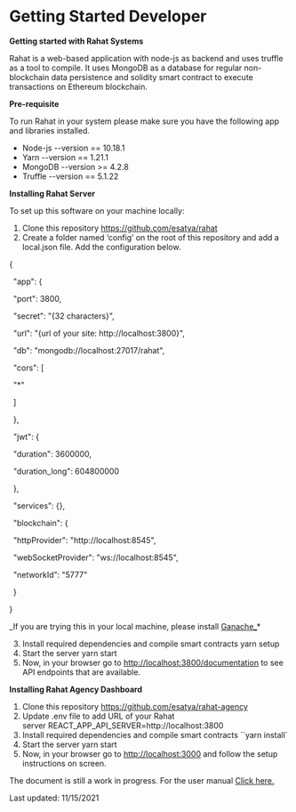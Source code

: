 ﻿---
id: getting-started-developer
---

# Getting Started Developer

**Getting started with Rahat Systems**

Rahat is a web-based application with node-js as backend and uses truffle as a tool to compile. It uses MongoDB as a database for regular non-blockchain data persistence and solidity smart contract to execute transactions on Ethereum blockchain.

**Pre-requisite**

To run Rahat in your system please make sure you have the following app and libraries installed.

- Node-js --version == 10.18.1
- Yarn --version == 1.21.1
- MongoDB --version >= 4.2.8
- Truffle --version == 5.1.22

**Installing Rahat Server**

To set up this software on your machine locally:

1. Clone this repository <https://github.com/esatya/rahat>
1. Create a folder named ‘config’ on the root of this repository and add a local.json file. Add the configuration below.

{

` `"app": {

` `"port": 3800,

` `"secret": "{32 characters}",

` `"url": "{url of your site: http://localhost:3800}",

` `"db": "mongodb://localhost:27017/rahat",

` `"cors": [

` `"\*"

` `]

` `},

` `"jwt": {

` `"duration": 3600000,

` `"duration_long": 604800000

` `},

` `"services": {},

` `"blockchain": {

` `"httpProvider": "http://localhost:8545",

` `"webSocketProvider": "ws://localhost:8545",

` `"networkId": "5777"

` `}

}

_If you are trying this in your local machine, please install [Ganache_](https://www.trufflesuite.com/ganache)\*

3. Install required dependencies and compile smart contracts yarn setup
4. Start the server yarn start
5. Now, in your browser go to <http://localhost:3800/documentation> to see API endpoints that are available.

**Installing Rahat Agency Dashboard**

1. Clone this repository <https://github.com/esatya/rahat-agency>
1. Update .env file to add URL of your Rahat server REACT_APP_API_SERVER=http://localhost:3800
1. Install required dependencies and compile smart contracts ``yarn install`
1. Start the server yarn start
1. Now, in your browser go to [http://localhost:3000](http://localhost:3000/) and follow the setup instructions on screen.

The document is still a work in progress.
For the user manual [Click here.](https://demo.documentation.rahat.io/docs/next/User%20Manual)

Last updated: 11/15/2021

